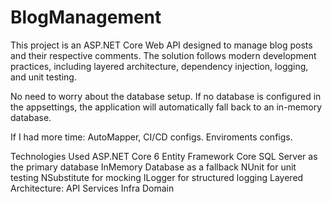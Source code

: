 # BlogManagement
This project is an ASP.NET Core Web API designed to manage blog posts and their respective comments. The solution follows modern development practices, including layered architecture, dependency injection, logging, and unit testing.

No need to worry about the database setup. If no database is configured in the appsettings, the application will automatically fall back to an in-memory database.

If I had more time: 
AutoMapper,
CI/CD configs.
Enviroments configs.

Technologies Used
ASP.NET Core 6
Entity Framework Core
SQL Server as the primary database
InMemory Database as a fallback
NUnit for unit testing
NSubstitute for mocking
ILogger for structured logging
Layered Architecture:
API
Services
Infra
Domain

